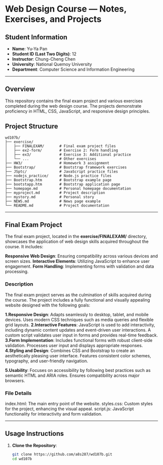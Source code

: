 # Web Design Course — Notes, Exercises, and Projects

## Student Information

- **Name**: Yu-Ya Pan
- **Student ID (Last Two Digits)**: 12
- **Instructor**: Chung-Cheng Chen
- **University**: National Quemoy University
- **Department**: Computer Science and Information Engineering

---
## Overview

This repository contains the final exam project and various exercises completed during the web design course. The projects demonstrate proficiency in HTML, CSS, JavaScript, and responsive design principles.

## Project Structure

```plaintext
wd107b/
├── exercise/
│   ├── FINALEXAM/       # Final exam project files
│   ├── ex2-form/        # Exercise 2: Form handling
│   ├── ex3/             # Exercise 3: Additional practice
│   └── ...              # Other exercises
├── HW3/                 # Homework 3 assignment
├── Bootstrap/           # Bootstrap framework exercises
├── JSptc/               # JavaScript practice files
├── nodejs_practice/     # Node.js practice files
├── Bootstrap.htm        # Bootstrap example page
├── bootstapp.htm        # Bootstrap application page
├── homepage.md          # Personal homepage documentation
├── myproject.md         # Project description
├── mystory.md           # Personal story
├── NEWS.md              # News page example
└── README.md            # Project documentation
```
---

## Final Exam Project
The final exam project, located in the **exercise/FINALEXAM/** directory, showcases the application of web design skills acquired throughout the course. It includes:

**Responsive Web Design**: Ensuring compatibility across various devices and screen sizes.
**Interactive Elements**: Utilizing JavaScript to enhance user engagement.
**Form Handling**: Implementing forms with validation and data processing.

### Description
The final exam project serves as the culmination of skills acquired during the course. The project includes a fully functional and visually appealing website designed with the following goals:

**1.Responsive Design**:
Adapts seamlessly to desktop, tablet, and mobile devices.
Uses modern CSS techniques such as media queries and flexible grid layouts.
**2.Interactive Features**:
JavaScript is used to add interactivity, including dynamic content updates and event-driven user interactions.
A custom script validates user input in forms and provides real-time feedback.
**3.Form Implementation**:
Includes functional forms with robust client-side validation.
Processes user input and displays appropriate responses.
**4.Styling and Design**:
Combines CSS and Bootstrap to create an aesthetically pleasing user interface.
Features consistent color schemes, typography, and user-friendly navigation.

**5.Usability**:
Focuses on accessibility by following best practices such as semantic HTML and ARIA roles.
Ensures compatibility across major browsers.

### File Details
index.html: The main entry point of the website.
styles.css: Custom styles for the project, enhancing the visual appeal.
script.js: JavaScript functionality for interactivity and form validation.

---

## Usage Instructions

1. **Clone the Repository**:
   ```bash
   git clone https://github.com/a8s287/wd107b.git
   cd wd107b


